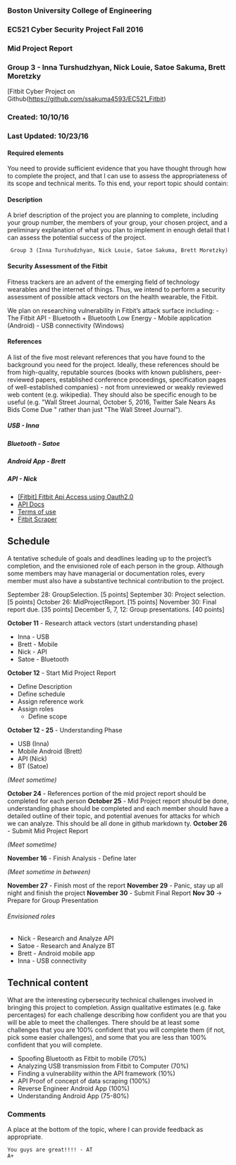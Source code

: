 ### Boston University College of Engineering
### EC521 Cyber Security Project Fall 2016
###  Mid Project Report
### Group 3 - Inna Turshudzhyan, Nick Louie, Satoe Sakuma, Brett Moretzky
[Fitbit Cyber Project on Github(https://github.com/ssakuma4593/EC521_Fitbit)

### Created: 10/10/16
### Last Updated: 10/23/16

#### Required elements
You need to provide sufficient evidence that you have thought through how to complete the project, and that I can use to assess the appropriateness of its scope and technical merits. To this end, your report topic should contain:


#### Description
A brief description of the project you are planning to complete, including your group number, the members of your group, your chosen project, and a preliminary explanation of what you plan to implement in enough detail that I can assess the potential success of the project.

``` Group 3 (Inna Turshudzhyan, Nick Louie, Satoe Sakuma, Brett Moretzky)```

#### Security Assessment of the Fitbit 

Fitness trackers are an advent of the emerging field of technology wearables and the internet of things. 
Thus, we intend to perform a security assessment of possible attack vectors on the health wearable, the Fitbit. 

We plan on researching vulnerability in Fitbit’s attack surface including:
    - The Fitbit API
    - Bluetooth + Bluetooth Low Energy
    - Mobile application (Android)
    - USB connectivity (Windows)


#### References
A list of the five most relevant references that you have found to the background you need for the project. Ideally, these references should be from high-quality, reputable sources (books with known publishers, peer-reviewed papers, established conference proceedings, specification pages of well-established companies) - not from unreviewed or weakly reviewed web content (e.g. wikipedia). They should also be specific enough to be useful (e.g. "Wall Street Journal, October 5, 2016, Twitter Sale Nears As Bids Come Due " rather than just "The Wall Street Journal").

##### USB - Inna

##### Bluetooth - Satoe

##### Android App - Brett

##### API - Nick
- [\[Fitbit\] Fitbit Api Access using Oauth2.0](http://pdwhomeautomation.blogspot.co.uk/2016/01/fitbit-api-access-using-oauth20-and.html)
- [API Docs](https://dev.fitbit.com/docs/)
- [Terms of use](https://dev.fitbit.com/terms/)
- [Fitbit Scraper](https://cran.cnr.berkeley.edu/web/packages/fitbitScraper/)

##  Schedule
A tentative schedule of goals and deadlines leading up to the project’s completion, and the envisioned role of each person in the group. Although some members may have managerial or documentation roles, every member must also have a substantive technical contribution to the project.

September 28: GroupSelection. [5 points]
September 30: Project selection. [5 points]
October 26: MidProjectReport. [15 points]
November 30: Final report due. [35 points]
December 5, 7, 12: Group presentations. [40 points]

**October 11** - Research attack vectors (start understanding phase)
- Inna - USB
- Brett - Mobile
- Nick - API
- Satoe - Bluetooth

**October 12** - Start Mid Project Report
- Define Description
- Define schedule
- Assign reference work
- Assign roles
    - Define scope
    
**October 12 - 25** - Understanding Phase
- USB (Inna)
- Mobile Android (Brett)
- API (Nick)
- BT (Satoe)

_(Meet sometime)_

**October 24**  - References portion of the mid project report should be completed for each person 
**October 25** - Mid Project report should be done, understanding phase should be completed and each member should have a detailed outline of their topic, and potential avenues for attacks for which we can analyze. This should be all done in github markdown ty. 
**October 26** - Submit Mid Project Report

_(Meet sometime)_

**November 16** - Finish Analysis - Define later

_(Meet sometime in between)_

**November 27** - Finish most of the report
**November 29** - Panic, stay up all night and finish the project
**November 30** - Submit Final Report
**Nov 30** -> Prepare for Group Presentation

###### Envisioned roles
- Nick - Research and Analyze API
- Satoe - Research and Analyze BT
- Brett - Android mobile app
- Inna - USB connectivity


## Technical content
What are the interesting cybersecurity technical challenges involved in bringing this project to completion. Assign qualitative estimates (e.g. fake percentages) for each challenge describing how confident you are that you will be able to meet the challenges. There should be at least some challenges that you are 100% confident that you will complete them (if not, pick some easier challenges), and some that you are less than 100% confident that you will complete.

- Spoofing Bluetooth as Fitbit to mobile (70%)
- Analyzing USB transmission from Fitbit to Computer (70%)
- Finding a vulnerability within the API framework (10%)
- API Proof of concept of data scraping (100%) 
- Reverse Engineer Android App (100%)
- Understanding Android App (75-80%) 


### Comments
A place at the bottom of the topic, where I can provide feedback as appropriate.

```
You guys are great!!!! - AT
A+
```